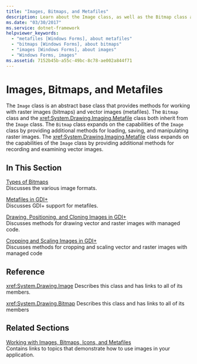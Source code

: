 ```yaml
---
title: "Images, Bitmaps, and Metafiles"
description: Learn about the Image class, as well as the Bitmap class and the System.Drawing.Imaging.Metafile class, which both inherit from the Image class.
ms.date: "03/30/2017"
ms.service: dotnet-framework
helpviewer_keywords:
  - "metafiles [Windows Forms], about metafiles"
  - "bitmaps [Windows Forms], about bitmaps"
  - "images [Windows Forms], about images"
  - "Windows Forms, images"
ms.assetid: 7152b45b-a55c-49bc-8c78-ae002a844f71
---
```

# Images, Bitmaps, and Metafiles

The `Image` class is an abstract base class that provides methods for working with raster images (bitmaps) and vector images (metafiles). The `Bitmap` class and the <xref:System.Drawing.Imaging.Metafile> class both inherit from the `Image` class. The `Bitmap` class expands on the capabilities of the `Image` class by providing additional methods for loading, saving, and manipulating raster images. The <xref:System.Drawing.Imaging.Metafile> class expands on the capabilities of the `Image` class by providing additional methods for recording and examining vector images.

## In This Section

[Types of Bitmaps](types-of-bitmaps.md)\
Discusses the various image formats.

[Metafiles in GDI+](metafiles-in-gdi.md)\
Discusses GDI+ support for metafiles.

[Drawing, Positioning, and Cloning Images in GDI+](drawing-positioning-and-cloning-images-in-gdi.md)\
Discusses methods for drawing vector and raster images with managed code.

[Cropping and Scaling Images in GDI+](cropping-and-scaling-images-in-gdi.md)\
Discusses methods for cropping and scaling vector and raster images with managed code

## Reference

<xref:System.Drawing.Image>
Describes this class and has links to all of its members.

<xref:System.Drawing.Bitmap>
Describes this class and has links to all of its members

## Related Sections

[Working with Images, Bitmaps, Icons, and Metafiles](working-with-images-bitmaps-icons-and-metafiles.md)\
Contains links to topics that demonstrate how to use images in your application.

